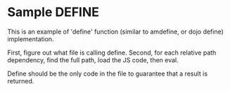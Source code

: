 Sample DEFINE
=============

This is an example of 'define' function (similar to amdefine, or dojo define) implementation.

First, figure out what file is calling define.
Second, for each relative path dependency, find the full path, load the JS code, then eval.

Define should be the only code in the file to guarantee that a result is returned.